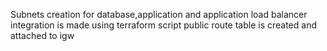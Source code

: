 Subnets creation for database,application and application load balancer integration is made using terraform script
public route table is created and attached to igw 
